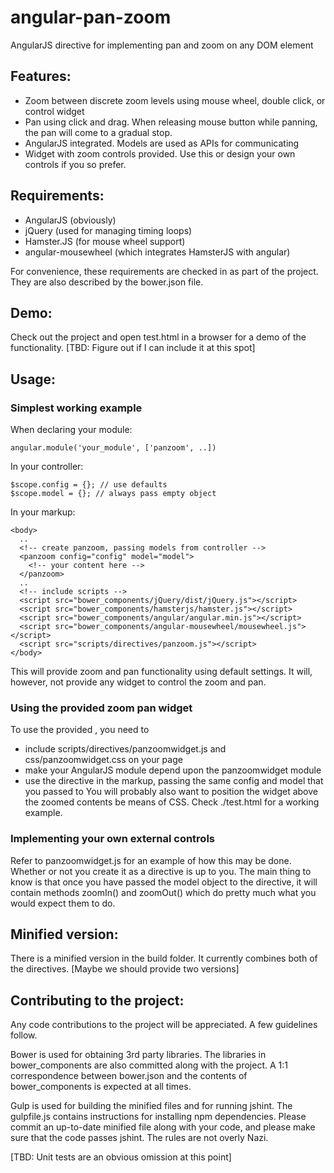 angular-pan-zoom
================

AngularJS directive for implementing pan and zoom on any DOM element

Features:
---------
- Zoom between discrete zoom levels using mouse wheel, double click, or control widget
- Pan using click and drag. When releasing mouse button while panning, the pan will come to a gradual stop.
- AngularJS integrated. Models are used as APIs for communicating
- Widget with zoom controls provided. Use this or design your own controls if you so prefer.

Requirements:
-------------
- AngularJS (obviously)
- jQuery (used for managing timing loops)
- Hamster.JS (for mouse wheel support)
- angular-mousewheel (which integrates HamsterJS with angular)

For convenience, these requirements are checked in as part of the project. They are also described by the bower.json file.

Demo:
-----
Check out the project and open test.html in a browser for a demo of the functionality. [TBD: Figure out if I can include it at this spot]

Usage:
------
### Simplest working example

When declaring your module:
```
angular.module('your_module', ['panzoom', ..])
```

In your controller:
```
$scope.config = {}; // use defaults
$scope.model = {}; // always pass empty object
```

In your markup:
```
<body>
  ..
  <!-- create panzoom, passing models from controller -->
  <panzoom config="config" model="model">
    <!-- your content here -->
  </panzoom>
  ..
  <!-- include scripts -->
  <script src="bower_components/jQuery/dist/jQuery.js"></script>
  <script src="bower_components/hamsterjs/hamster.js"></script>
  <script src="bower_components/angular/angular.min.js"></script>
  <script src="bower_components/angular-mousewheel/mousewheel.js"></script>
  <script src="scripts/directives/panzoom.js"></script>
</body>
```

This will provide zoom and pan functionality using default settings. It will, however, not provide any widget to control the zoom and pan.

### Using the provided zoom pan widget

To use the provided <panzoomwidget>, you need to
- include scripts/directives/panzoomwidget.js and css/panzoomwidget.css on your page
- make your AngularJS module depend upon the panzoomwidget module
- use the <panzoomwidget> directive in the markup, passing the same config and model that you passed to <panzoom>
You will probably also want to position the widget above the zoomed contents be means of CSS. Check ./test.html for a working example.

### Implementing your own external controls

Refer to panzoomwidget.js for an example of how this may be done. Whether or not you create it as a directive is up to you.
The main thing to know is that once you have passed the model object to the <panzoom> directive, it will contain
methods zoomIn() and zoomOut() which do pretty much what you would expect them to do.

Minified version:
-----------------
There is a minified version in the build folder. It currently combines both of the directives. [Maybe we should provide two versions]

Contributing to the project:
----------------------------
Any code contributions to the project will be appreciated. A few guidelines follow.

Bower is used for obtaining 3rd party libraries. The libraries in bower_components are
also committed along with the project. A 1:1 correspondence between bower.json and the
contents of bower_components is expected at all times.

Gulp is used for building the minified files and for running jshint. The gulpfile.js contains
instructions for installing npm dependencies. Please commit an up-to-date minified file along with your code,
and please make sure that the code passes jshint. The rules are not overly Nazi.

[TBD: Unit tests are an obvious omission at this point]







